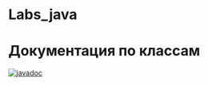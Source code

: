 # Labs_java
# Документация по классам
[![javadoc](https://kartinkin.net/uploads/posts/2022-03/1647025953_33-kartinkin-net-p-kartinki-knopki-34.jpg)](https://sopfiee.github.io/Labs_java/) 
